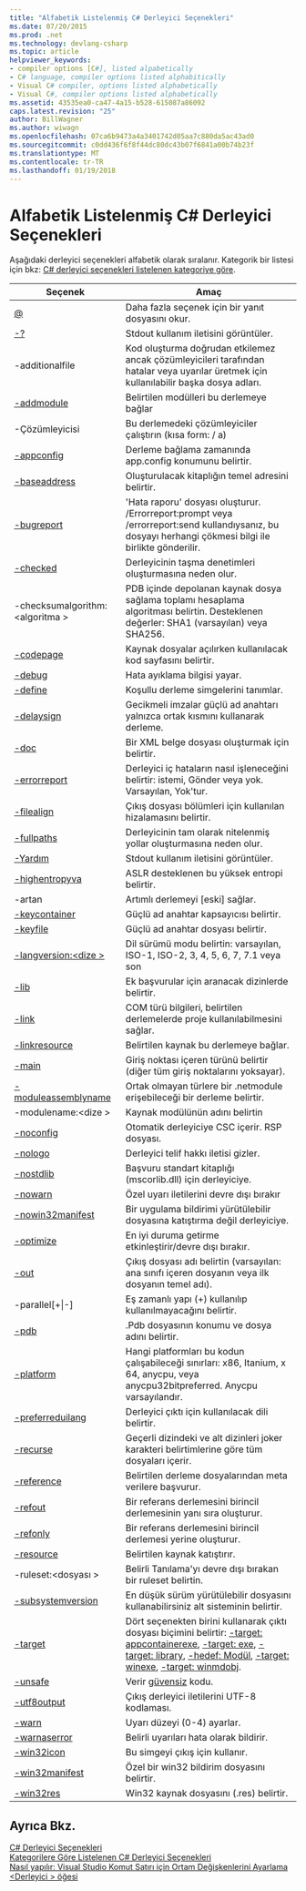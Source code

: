 ```yaml
---
title: "Alfabetik Listelenmiş C# Derleyici Seçenekleri"
ms.date: 07/20/2015
ms.prod: .net
ms.technology: devlang-csharp
ms.topic: article
helpviewer_keywords:
- compiler options [C#], listed alpabetically
- C# language, compiler options listed alphabitically
- Visual C# compiler, options listed alphabetically
- Visual C#, compiler options listed alphabetically
ms.assetid: 43535ea0-ca47-4a15-b528-615087a86092
caps.latest.revision: "25"
author: BillWagner
ms.author: wiwagn
ms.openlocfilehash: 07ca6b9473a4a3401742d05aa7c880da5ac43ad0
ms.sourcegitcommit: c0dd436f6f8f44dc80dc43b07f6841a00b74b23f
ms.translationtype: MT
ms.contentlocale: tr-TR
ms.lasthandoff: 01/19/2018
---
```

# <a name="c-compiler-options-listed-alphabetically"></a>Alfabetik Listelenmiş C# Derleyici Seçenekleri
Aşağıdaki derleyici seçenekleri alfabetik olarak sıralanır. Kategorik bir listesi için bkz: [C# derleyici seçenekleri listelenen kategoriye göre](../../../csharp/language-reference/compiler-options/listed-by-category.md).  
  
|Seçenek|Amaç|  
|------------|-------------|  
|[@](../../../csharp/language-reference/compiler-options/response-file-compiler-option.md)|Daha fazla seçenek için bir yanıt dosyasını okur.|  
|[-?](../../../csharp/language-reference/compiler-options/help-compiler-option.md)|Stdout kullanım iletisini görüntüler.|  
|-additionalfile|Kod oluşturma doğrudan etkilemez ancak çözümleyicileri tarafından hatalar veya uyarılar üretmek için kullanılabilir başka dosya adları.|  
|[-addmodule](../../../csharp/language-reference/compiler-options/addmodule-compiler-option.md)|Belirtilen modülleri bu derlemeye bağlar|  
|-Çözümleyicisi|Bu derlemedeki çözümleyiciler çalıştırın (kısa form: / a)|  
|[-appconfig](../../../csharp/language-reference/compiler-options/appconfig-compiler-option.md)|Derleme bağlama zamanında app.config konumunu belirtir.|  
|[-baseaddress](../../../csharp/language-reference/compiler-options/baseaddress-compiler-option.md)|Oluşturulacak kitaplığın temel adresini belirtir.|  
|[-bugreport](../../../csharp/language-reference/compiler-options/bugreport-compiler-option.md)|'Hata raporu' dosyası oluşturur. /Errorreport:prompt veya /errorreport:send kullandıysanız, bu dosyayı herhangi çökmesi bilgi ile birlikte gönderilir.|  
|[-checked](../../../csharp/language-reference/compiler-options/checked-compiler-option.md)|Derleyicinin taşma denetimleri oluşturmasına neden olur.|  
|-checksumalgorithm:\<algoritma >|PDB içinde depolanan kaynak dosya sağlama toplamı hesaplama algoritması belirtin.  Desteklenen değerler: SHA1 (varsayılan) veya SHA256.|  
|[-codepage](../../../csharp/language-reference/compiler-options/codepage-compiler-option.md)|Kaynak dosyalar açılırken kullanılacak kod sayfasını belirtir.|  
|[-debug](../../../csharp/language-reference/compiler-options/debug-compiler-option.md)|Hata ayıklama bilgisi yayar.|  
|[-define](../../../csharp/language-reference/compiler-options/define-compiler-option.md)|Koşullu derleme simgelerini tanımlar.|  
|[-delaysign](../../../csharp/language-reference/compiler-options/delaysign-compiler-option.md)|Gecikmeli imzalar güçlü ad anahtarı yalnızca ortak kısmını kullanarak derleme.|  
|[-doc](../../../csharp/language-reference/compiler-options/doc-compiler-option.md)|Bir XML belge dosyası oluşturmak için belirtir.|  
|[-errorreport](../../../csharp/language-reference/compiler-options/errorreport-compiler-option.md)|Derleyici iç hataların nasıl işleneceğini belirtir: istemi, Gönder veya yok. Varsayılan, Yok'tur.|  
|[-filealign](../../../csharp/language-reference/compiler-options/filealign-compiler-option.md)|Çıkış dosyası bölümleri için kullanılan hizalamasını belirtir.|  
|[-fullpaths](../../../csharp/language-reference/compiler-options/fullpaths-compiler-option.md)|Derleyicinin tam olarak nitelenmiş yollar oluşturmasına neden olur.|  
|[-Yardım](../../../csharp/language-reference/compiler-options/help-compiler-option.md)|Stdout kullanım iletisini görüntüler.|  
|[-highentropyva](../../../csharp/language-reference/compiler-options/highentropyva-compiler-option.md)|ASLR desteklenen bu yüksek entropi belirtir.|  
|-artan|Artımlı derlemeyi [eski] sağlar.|  
|[-keycontainer](../../../csharp/language-reference/compiler-options/keycontainer-compiler-option.md)|Güçlü ad anahtar kapsayıcısı belirtir.|  
|[-keyfile](../../../csharp/language-reference/compiler-options/keyfile-compiler-option.md)|Güçlü ad anahtar dosyası belirtir.|  
|[-langversion:\<dize >](../../../csharp/language-reference/compiler-options/langversion-compiler-option.md)|Dil sürümü modu belirtin: varsayılan, ISO-1, ISO-2, 3, 4, 5, 6, 7, 7.1 veya son |  
|[-lib](../../../csharp/language-reference/compiler-options/lib-compiler-option.md)|Ek başvurular için aranacak dizinlerde belirtir.|  
|[-link](../../../csharp/language-reference/compiler-options/link-compiler-option.md)|COM türü bilgileri, belirtilen derlemelerde proje kullanılabilmesini sağlar.|  
|[-linkresource](../../../csharp/language-reference/compiler-options/linkresource-compiler-option.md)|Belirtilen kaynak bu derlemeye bağlar.|  
|[-main](../../../csharp/language-reference/compiler-options/main-compiler-option.md)|Giriş noktası içeren türünü belirtir (diğer tüm giriş noktalarını yoksayar).|  
|[-moduleassemblyname](../../../csharp/language-reference/compiler-options/moduleassemblyname-compiler-option.md)|Ortak olmayan türlere bir .netmodule erişebileceği bir derleme belirtir.|  
|-modulename:\<dize >|Kaynak modülünün adını belirtin|  
|[-noconfig](../../../csharp/language-reference/compiler-options/noconfig-compiler-option.md)|Otomatik derleyiciye CSC içerir. RSP dosyası.|  
|[-nologo](../../../csharp/language-reference/compiler-options/nologo-compiler-option.md)|Derleyici telif hakkı iletisi gizler.|  
|[-nostdlib](../../../csharp/language-reference/compiler-options/nostdlib-compiler-option.md)|Başvuru standart kitaplığı (mscorlib.dll) için derleyiciye.|  
|[-nowarn](../../../csharp/language-reference/compiler-options/nowarn-compiler-option.md)|Özel uyarı iletilerini devre dışı bırakır|  
|[-nowin32manifest](../../../csharp/language-reference/compiler-options/nowin32manifest-compiler-option.md)|Bir uygulama bildirimi yürütülebilir dosyasına katıştırma değil derleyiciye.|  
|[-optimize](../../../csharp/language-reference/compiler-options/optimize-compiler-option.md)|En iyi duruma getirme etkinleştirir/devre dışı bırakır.|  
|[-out](../../../csharp/language-reference/compiler-options/out-compiler-option.md)|Çıkış dosyası adı belirtin (varsayılan: ana sınıfı içeren dosyanın veya ilk dosyanın temel adı).|  
|-parallel[+&#124;-]|Eş zamanlı yapı (+) kullanılıp kullanılmayacağını belirtir.|  
|[-pdb](../../../csharp/language-reference/compiler-options/pdb-compiler-option.md)|.Pdb dosyasının konumu ve dosya adını belirtir.|  
|[-platform](../../../csharp/language-reference/compiler-options/platform-compiler-option.md)|Hangi platformları bu kodun çalışabileceği sınırları: x86, Itanium, x 64, anycpu, veya anycpu32bitpreferred. Anycpu varsayılandır.|  
|[-preferreduilang](../../../csharp/language-reference/compiler-options/preferreduilang-compiler-option.md)|Derleyici çıktı için kullanılacak dili belirtir.|  
|[-recurse](../../../csharp/language-reference/compiler-options/recurse-compiler-option.md)|Geçerli dizindeki ve alt dizinleri joker karakteri belirtimlerine göre tüm dosyaları içerir.|  
|[-reference](../../../csharp/language-reference/compiler-options/reference-compiler-option.md)|Belirtilen derleme dosyalarından meta verilere başvurur.|  
|[-refout](refout-compiler-option.md)|Bir referans derlemesini birincil derlemesinin yanı sıra oluşturur.|  
|[-refonly](refonly-compiler-option.md)|Bir referans derlemesini birincil derlemesi yerine oluşturur.|  
|[-resource](../../../csharp/language-reference/compiler-options/resource-compiler-option.md)|Belirtilen kaynak katıştırır.|  
|-ruleset:\<dosyası >|Belirli Tanılama'yı devre dışı bırakan bir ruleset belirtin.|  
|[-subsystemversion](../../../csharp/language-reference/compiler-options/subsystemversion-compiler-option.md)|En düşük sürüm yürütülebilir dosyasını kullanabilirsiniz alt sisteminin belirtir.|  
|[-target](../../../csharp/language-reference/compiler-options/target-compiler-option.md)|Dört seçenekten birini kullanarak çıktı dosyası biçimini belirtir: [-target: appcontainerexe](../../../csharp/language-reference/compiler-options/target-appcontainerexe-compiler-option.md), [-target: exe](../../../csharp/language-reference/compiler-options/target-exe-compiler-option.md), [-target: library](../../../csharp/language-reference/compiler-options/target-library-compiler-option.md), [-hedef: Modül](../../../csharp/language-reference/compiler-options/target-module-compiler-option.md), [-target: winexe](../../../csharp/language-reference/compiler-options/target-winexe-compiler-option.md), [-target: winmdobj](../../../csharp/language-reference/compiler-options/target-winmdobj-compiler-option.md).|  
|[-unsafe](../../../csharp/language-reference/compiler-options/unsafe-compiler-option.md)|Verir [güvensiz](../../../csharp/language-reference/keywords/unsafe.md) kodu.|  
|[-utf8output](../../../csharp/language-reference/compiler-options/utf8output-compiler-option.md)|Çıkış derleyici iletilerini UTF-8 kodlaması.|  
|[-warn](../../../csharp/language-reference/compiler-options/warn-compiler-option.md)|Uyarı düzeyi (0-4) ayarlar.|  
|[-warnaserror](../../../csharp/language-reference/compiler-options/warnaserror-compiler-option.md)|Belirli uyarıları hata olarak bildirir.|  
|[-win32icon](../../../csharp/language-reference/compiler-options/win32icon-compiler-option.md)|Bu simgeyi çıkış için kullanır.|  
|[-win32manifest](../../../csharp/language-reference/compiler-options/win32manifest-compiler-option.md)|Özel bir win32 bildirim dosyasını belirtir.|  
|[-win32res](../../../csharp/language-reference/compiler-options/win32res-compiler-option.md)|Win32 kaynak dosyasını (.res) belirtir.|  
  
## <a name="see-also"></a>Ayrıca Bkz.  
 [C# Derleyici Seçenekleri](../../../csharp/language-reference/compiler-options/index.md)  
 [Kategorilere Göre Listelenen C# Derleyici Seçenekleri](../../../csharp/language-reference/compiler-options/listed-by-category.md)  
 [Nasıl yapılır: Visual Studio Komut Satırı için Ortam Değişkenlerini Ayarlama](../../../csharp/language-reference/compiler-options/how-to-set-environment-variables-for-the-visual-studio-command-line.md)  
 [\<Derleyici > öğesi](../../../framework/configure-apps/file-schema/compiler/compiler-element.md)
